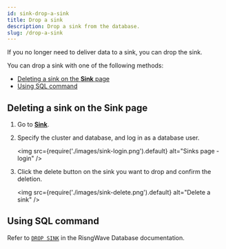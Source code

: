 ```yaml
---
id: sink-drop-a-sink
title: Drop a sink
description: Drop a sink from the database.
slug: /drop-a-sink
---
```


If you no longer need to deliver data to a sink, you can drop the sink.

You can drop a sink with one of the following methods:

- [Deleting a sink on the **Sink** page](#deleting-a-sink-on-the-sink-page)
- [Using SQL command](#using-sql-command)

## Deleting a sink on the **Sink** page

1. Go to [**Sink**](https://cloud.risingwave.com/sink/).

2. Specify the cluster and database, and log in as a database user.

    <img
    src={require('./images/sink-login.png').default}
    alt="Sinks page - login"
    />

3. Click the delete button on the sink you want to drop and confirm the deletion.

    <img
    src={require('./images/sink-delete.png').default}
    alt="Delete a sink"
    />

## Using SQL command

Refer to [`DROP SINK`](https://docs.risingwave.com/docs/current/sql-drop-sink) in the RisngWave Database documentation.
